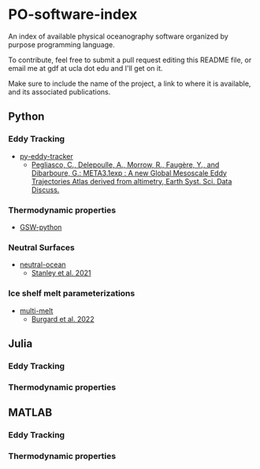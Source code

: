 # PO-software-index
An index of available physical oceanography software organized by purpose programming language.

To contribute, feel free to submit a pull request editing this README file, or email me at gdf at ucla dot edu and I'll get on it.

Make sure to include the name of the project, a link to where it is available, and its associated publications.

## Python
### Eddy Tracking
- [py-eddy-tracker](https://github.com/AntSimi/py-eddy-tracker)
  - [Pegliasco, C., Delepoulle, A., Morrow, R., Faugère, Y., and Dibarboure, G.: META3.1exp : A new Global Mesoscale Eddy Trajectories Atlas derived from altimetry, Earth Syst. Sci. Data Discuss.](https://doi.org/10.5194/essd-14-1087-2022)
### Thermodynamic properties
- [GSW-python](https://github.com/TEOS-10/GSW-Python)
### Neutral Surfaces
- [neutral-ocean](https://github.com/geoffstanley/neutralocean)
  - [Stanley et al. 2021](https://agupubs.onlinelibrary.wiley.com/doi/10.1029/2020MS002436)
### Ice shelf melt parameterizations
- [multi-melt](https://github.com/ClimateClara/multimelt)
  - [Burgard et al. 2022](https://doi.org/10.5194/tc-16-4931-2022)

## Julia
### Eddy Tracking
### Thermodynamic properties

## MATLAB
### Eddy Tracking
### Thermodynamic properties


